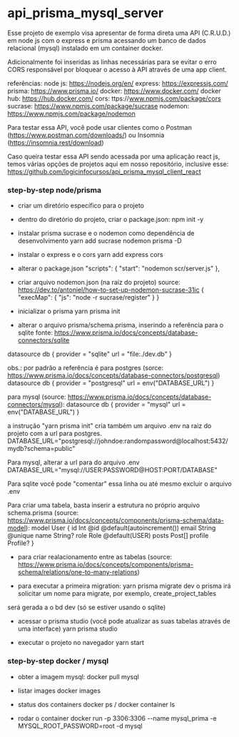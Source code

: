# api_prisma_mysql_server
Esse projeto de exemplo visa apresentar de forma direta uma API (C.R.U.D.) em node js com o express e prisma acessando um banco de dados relacional (mysql) instalado em um container docker. 

Adicionalmente foi inseridas as linhas necessárias para se evitar o erro CORS responsável por bloquear o acesso à API através de uma app client.

referências:
node js: https://nodejs.org/en/
express: https://expressjs.com/
prisma: https://www.prisma.io/
docker: https://www.docker.com/
docker hub: https://hub.docker.com/
cors: ttps://www.npmjs.com/package/cors
sucrase: https://www.npmjs.com/package/sucrase
nodemon: https://www.npmjs.com/package/nodemon

Para testar essa API, você pode usar clientes como o Postman (https://www.postman.com/downloads/) ou Insomnia (https://insomnia.rest/download)

Caso queira testar essa API sendo acessada por uma aplicação react js, temos várias opções de projetos aqui em nosso repositório, inclusive esse:
https://github.com/logicinfocursos/api_prisma_mysql_client_react


### step-by-step node/prisma
- criar um diretório específico para o projeto

- dentro do diretório do projeto, criar o package.json:
npm init -y

- instalar prisma sucrase e o nodemon como dependência de desenvolvimento
yarn add sucrase nodemon prisma -D

- instalar o express e o cors
yarn add express cors

- alterar o package.json
 "scripts": {
    "start": "nodemon scr/server.js"
    },

- criar arquivo nodemon.json (na raíz do projeto)
source: https://dev.to/antoniel/how-to-set-up-nodemon-sucrase-31ic
{
    "execMap": {
        "js": "node -r sucrase/register"
    }
}   

- inicializar o prisma
yarn prisma init

- alterar o arquivo prisma/schema.prisma, inserindo a referência para o sqlite
fonte: https://www.prisma.io/docs/concepts/database-connectors/sqlite

datasource db {
  provider = "sqlite"
  url      = "file:./dev.db"
}

obs.: por padrão a referência é para postgres (sorce: https://www.prisma.io/docs/concepts/database-connectors/postgresql)
datasource db {
  provider = "postgresql"
  url      = env("DATABASE_URL")
}

para mysql (source: https://www.prisma.io/docs/concepts/database-connectors/mysql):
datasource db {
  provider = "mysql"
  url      = env("DATABASE_URL")
}

a instrução "yarn prisma init" cria também um arquivo .env na raiz do projeto com a url para postgres. 
DATABASE_URL="postgresql://johndoe:randompassword@localhost:5432/mydb?schema=public"

Para mysql, alterar a url para do arquivo .env
DATABASE_URL="mysql://USER:PASSWORD@HOST:PORT/DATABASE"

Para sqlite você pode "comentar" essa linha ou até mesmo excluir o arquivo .env

Para criar uma tabela, basta inserir a estrutura no próprio arquivo schema.prisma (source: https://www.prisma.io/docs/concepts/components/prisma-schema/data-model):
model User {
  id      Int      @id @default(autoincrement())
  email   String   @unique
  name    String?
  role    Role     @default(USER)
  posts   Post[]
  profile Profile?
}

- para criar realacionamento entre as tabelas (source: https://www.prisma.io/docs/concepts/components/prisma-schema/relations/one-to-many-relations)

- para executar a primeira migration:
yarn prisma migrate dev 
o prisma irá solicitar um nome para migrate, por exemplo, create_project_tables

será gerada a o bd dev (só se estiver usando o sqlite)

- acessar o prisma studio (você pode atualizar as suas tabelas através de uma interface)
yarn prisma studio

- executar o projeto no navegador
yarn start


### step-by-step docker / mysql
- obter a imagem mysql:
docker pull mysql

- listar images
docker images

- status dos containers
docker ps / docker container ls

- rodar o container
docker run -p 3306:3306 --name mysql_prima -e MYSQL_ROOT_PASSWORD=root -d mysql
